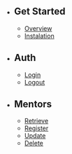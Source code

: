 -   ## Get Started

    -   [Overview](/{{route}}/{{version}}/overview)
    -   [Instalation](/{{route}}/{{version}}/instalation)

-   ## Auth

    -   [Login](/{{route}}/{{version}}/auth#login)
    -   [Logout](/{{route}}/{{version}}/auth#logout)

-   ## Mentors

    -   [Retrieve](/{{route}}/{{version}}/mentors#retrieve)
    -   [Register](/{{route}}/{{version}}/mentors#register)
    -   [Update](/{{route}}/{{version}}/mentors#update)
    -   [Delete](/{{route}}/{{version}}/mentors#delete)
